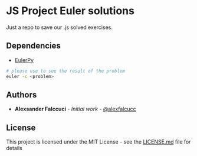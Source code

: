# JS Project Euler solutions

Just a repo to save our .js solved exercises.

## Dependencies
* [EulerPy](https://github.com/iKevinY/EulerPy)

```bash
# please use to see the result of the problem
euler -c <problem>
```



## Authors

* **Alexsander Falccuci** - *Initial work* - [@alexfalcucc](https://github.com/alexfalcucc)


## License

This project is licensed under the MIT License - see the [LICENSE.md](LICENSE.md) file for details
